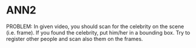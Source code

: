 # ANN2
 PROBLEM: In given video, you should scan for the celebrity on the scene (i.e. frame). If you found the celebrity, put him/her in a bounding box. Try to register other people and scan also them on the frames.
